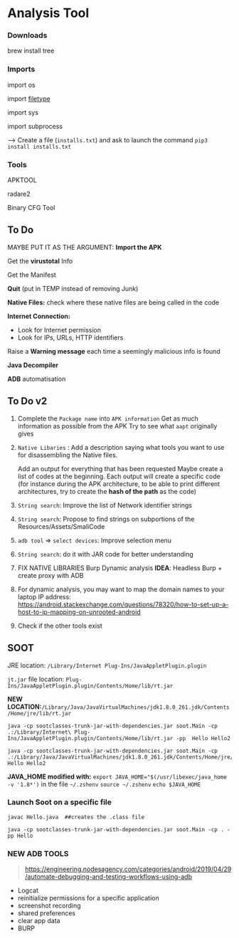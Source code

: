 # Analysis Tool



### Downloads

brew install tree

### Imports

import os

import [filetype](https://github.com/h2non/filetype.py)

import sys

import subprocess

--> Create a file (`installs.txt`) and ask to launch the command `pip3 install installs.txt`



### Tools

APKTOOL

radare2

Binary CFG Tool 





## To Do

MAYBE PUT IT AS THE ARGUMENT: **Import the APK**

Get the **virustotal** Info

Get the Manifest

**Quit** (put in TEMP instead of removing Junk)

**Native Files:**
	check where these native files are being called in the code

**Internet Connection:**

- Look for Internet permission
- Look for IPs, URLs, HTTP identifiers

Raise a **Warning message** each time a seemingly malicious info is found

**Java Decompiler**

**ADB** automatisation





## To Do v2

1. Complete the `Package name` into `APK information` 
   Get as much information as possible from the APK
   Try to see what `aapt` originally gives
   
2. `Native Libaries` : Add a description saying what tools you want to use for disassembling the Native files. 

   Add an output for everything that has been requested
   Maybe create a list of codes at the beginning. Each output will create a specific code (for instance during the APK architecture, to be able to print different architectures, try to create the **hash of the path** as the code)

3. `String search`: Improve the list of Network identifier strings

4. `String search`: Propose to find strings on subportions of the Resources/Assets/SmaliCode

5. `adb tool` => `select devices`: Improve selection menu

6. `String search`: do it with JAR code for better understanding

7. FIX NATIVE LIBRARIES
   Burp Dynamic analysis
   **IDEA**: Headless Burp + create proxy with ADB

8. For dynamic analysis, you may want to map the domain names to your laptop IP address:  https://android.stackexchange.com/questions/78320/how-to-set-up-a-host-to-ip-mapping-on-unrooted-android

9. Check if the other tools exist











## SOOT



JRE location: `/Library/Internet Plug-Ins/JavaAppletPlugin.plugin`

`jt.jar` file location: `Plug-Ins/JavaAppletPlugin.plugin/Contents/Home/lib/rt.jar`

**NEW LOCATION:**`/Library/Java/JavaVirtualMachines/jdk1.8.0_261.jdk/Contents/Home/jre/lib/rt.jar`



```
java -cp sootclasses-trunk-jar-with-dependencies.jar soot.Main -cp .:/Library/Internet\ Plug-Ins/JavaAppletPlugin.plugin/Contents/Home/lib/rt.jar -pp  Hello Hello2
```



```
java -cp sootclasses-trunk-jar-with-dependencies.jar soot.Main -cp .:/Library/Java/JavaVirtualMachines/jdk1.8.0_261.jdk/Contents/Home/jre/lib/rt.jar Hello Hello2
```



**JAVA_HOME modified with:** 
`export JAVA_HOME="$(/usr/libexec/java_home -v '1.8*')`  in the file  `~/.zshenv`
`source ~/.zshenv`
`echo $JAVA_HOME`





### Launch Soot on a specific file

```
javac Hello.java  ##creates the .class file

java -cp sootclasses-trunk-jar-with-dependencies.jar soot.Main -cp . -pp Hello
```









### NEW ADB TOOLS

> https://engineering.nodesagency.com/categories/android/2019/04/29/automate-debugging-and-testing-workflows-using-adb

- Logcat
- reinitialize permissions for a specific application
- screenshot recording
- shared preferences
- clear app data
- BURP